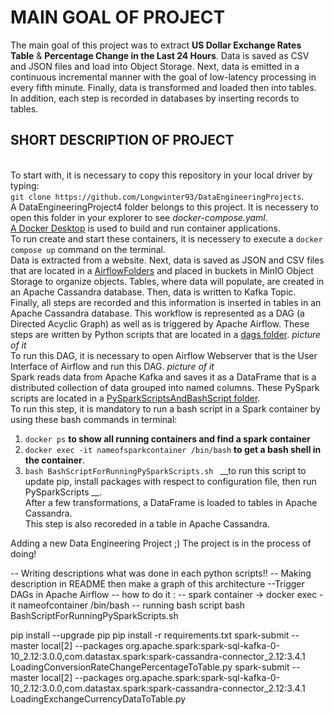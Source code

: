 # MAIN GOAL OF PROJECT
The main goal of this project was to extract **US Dollar Exchange Rates Table** & **Percentage Change in the Last 24 Hours**. Data is saved as CSV and JSON files and load into Object Storage. Next, data is emitted in a continuous incremental manner with the goal of low-latency processing in every fifth minute.
Finally, data is transformed and loaded then into tables. In addition, each step is recorded in databases by inserting records to tables.

## SHORT DESCRIPTION OF PROJECT
<br /> To start with, it is necessary to copy this repository in your local driver by typing:
<br /> ```git clone https://github.com/Longwinter93/DataEngineeringProjects```. 
<br /> A DataEngineeringProject4 folder belongs to this project. It is necessery to open this folder in your explorer to see _docker-compose.yaml_.
<br /> [A Docker Desktop](https://www.docker.com/products/docker-desktop/) is used to build and run container applications.
<br /> To run create and start these containers, it is necessery to execute a `docker compose up` command on the terminal.
<br />Data is extracted from a website. Next, data is saved as JSON and CSV files that are located in a [AirflowFolders](https://github.com/Longwinter93/DataEngineeringProjects/tree/main/DataEngineeringProject4/AirflowFolders)  and placed in buckets in MinIO Object Storage to organize objects. Tables, where data will populate, are created in an Apache Cassandra database.
Then, data is written to Kafka Topic. Finally, all steps are recorded and this information is inserted in tables in an Apache Cassandra database. This workflow is represented as a DAG (a Directed Acyclic Graph) as well as is triggered by Apache Airflow. These steps are written by Python scripts that are located in a [dags folder](https://github.com/Longwinter93/DataEngineeringProjects/tree/main/DataEngineeringProject4/dags). 
_picture of it_
<br /> To run this DAG, it is necessary to open Airflow Webserver that is the User Interface of Airflow and run this DAG.
_picture of it_
<br />Spark reads data from Apache Kafka and saves it as a DataFrame that is a distributed collection of data grouped into named columns. These PySpark scripts are located in a [PySparkScriptsAndBashScript folder](https://github.com/Longwinter93/DataEngineeringProjects/tree/main/DataEngineeringProject4/PySparkScriptsAndBashScript). 
<br />To run this step, it is mandatory to run a bash script in a Spark container by using these bash commands in terminal:
1. ```docker ps``` __to show all running containers and find a spark container__
2. ```docker exec -it nameofsparkcontainer /bin/bash``` __to get a bash shell in the container__.
3. ```bash BashScriptForRunningPySparkScripts.sh ``` __to run this script to update pip, install packages with respect to configuration file, then run PySparkScripts __.
<br /> After a few transformations, a DataFrame is loaded to tables in Apache Cassandra.
<br /> This step is also recoreded in a table in Apache Cassandra.


Adding a new Data Engineering Project ;) 
The project is in the process of doing!

-- Writing descriptions what was done in each python scripts!!
-- Making description in README then make a graph of this architecture
--Trigger DAGs in Apache Airflow
-- how to do it : 
-- spark container ->
docker exec -it nameofcontainer /bin/bash
-- running bash script 
bash BashScriptForRunningPySparkScripts.sh 

pip install --upgrade pip
pip install -r requirements.txt
spark-submit --master local[2] --packages org.apache.spark:spark-sql-kafka-0-10_2.12:3.0.0,com.datastax.spark:spark-cassandra-connector_2.12:3.4.1 LoadingConversionRateChangePercentageToTable.py
spark-submit --master local[2] --packages org.apache.spark:spark-sql-kafka-0-10_2.12:3.0.0,com.datastax.spark:spark-cassandra-connector_2.12:3.4.1 LoadingExchangeCurrencyDataToTable.py
